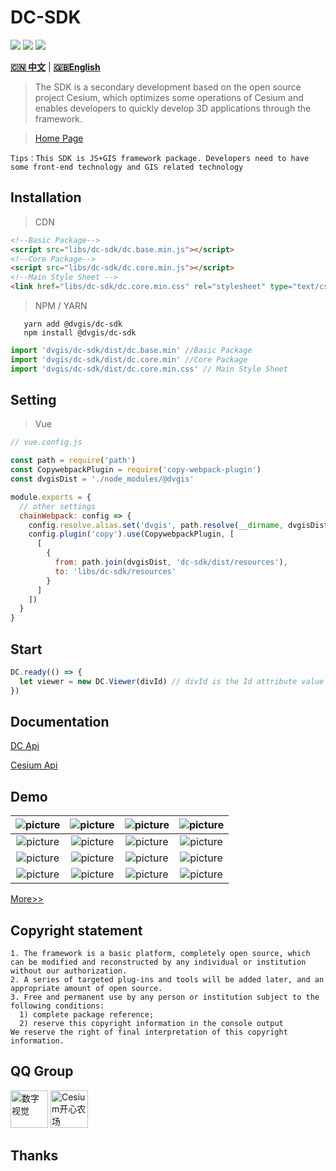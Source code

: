 # DC-SDK

<p>
<img src="https://img.shields.io/badge/license-Apache%202-blue"/>
<img src="https://img.shields.io/github/package-json/v/Digital-Visual/dc-sdk?color=orange&logo=github" />
<img src="https://img.shields.io/npm/dw/@dvgis/dc-sdk?logo=npm"/>
</p>

[**🇨🇳 中文**](./README_zh.md) | [**🇬🇧English**](./README.md)

> The SDK is a secondary development based on the open source project Cesium, which optimizes some operations of Cesium and enables developers to quickly develop 3D applications through the framework.

> [Home Page](http://dc.dvgis.cn)

```warningH
Tips：This SDK is JS+GIS framework package. Developers need to have some front-end technology and GIS related technology
```

## Installation

> CDN

```html
<!--Basic Package-->
<script src="libs/dc-sdk/dc.base.min.js"></script>
<!--Core Package-->
<script src="libs/dc-sdk/dc.core.min.js"></script>
<!--Main Style Sheet -->
<link href="libs/dc-sdk/dc.core.min.css" rel="stylesheet" type="text/css" />
```

> NPM / YARN

```shell
   yarn add @dvgis/dc-sdk
   npm install @dvgis/dc-sdk
```

```js
import 'dvgis/dc-sdk/dist/dc.base.min' //Basic Package
import 'dvgis/dc-sdk/dist/dc.core.min' //Core Package
import 'dvgis/dc-sdk/dist/dc.core.min.css' // Main Style Sheet
```

## Setting

> Vue

```js
// vue.config.js

const path = require('path')
const CopywebpackPlugin = require('copy-webpack-plugin')
const dvgisDist = './node_modules/@dvgis'

module.exports = {
  // other settings
  chainWebpack: config => {
    config.resolve.alias.set('dvgis', path.resolve(__dirname, dvgisDist))
    config.plugin('copy').use(CopywebpackPlugin, [
      [
        {
          from: path.join(dvgisDist, 'dc-sdk/dist/resources'),
          to: 'libs/dc-sdk/resources'
        }
      ]
    ])
  }
}
```

## Start

```js
DC.ready(() => {
  let viewer = new DC.Viewer(divId) // divId is the Id attribute value of a div node. If it is not passed in, the 3D scene cannot be initialized
})
```

## Documentation

[DC Api](https://resource.dvgis.cn/dc-api)

[Cesium Api](https://cesium.com/docs/cesiumjs-ref-doc/)

## Demo

|  ![picture](http://dc.dvgis.cn/examples/images/info/start.png) | ![picture](http://dc.dvgis.cn/examples/images/info/coord.png) | ![picture](http://dc.dvgis.cn/examples/images/baselayer/tencent.png) | ![picture](http://dc.dvgis.cn/examples/images/baselayer/tdt.png) |
|  :-----------------------------------------------------------: | :-----------------------------------------------------------: | :------------------------------------------------------------------: | :--------------------------------------------------------------: |
|  ![picture](http://dc.dvgis.cn/examples/images/baselayer/amap.png) | ![picture](http://dc.dvgis.cn/examples/images/baselayer/baidu.png) | ![picture](http://dc.dvgis.cn/examples/images/layer/vector.png)  |  ![picture](http://dc.dvgis.cn/examples/images/layer/cluster.png)      |
|  ![picture](http://dc.dvgis.cn/examples/images/layer/geojson.png) | ![picture](http://dc.dvgis.cn/examples/images/layer/tileset.png) | ![picture](http://dc.dvgis.cn/examples/images/layer/html.png) |   ![picture](http://dc.dvgis.cn/examples/images/overlay/point_icon.png)   |
|  ![picture](http://dc.dvgis.cn/examples/images/overlay/point_base.png) | ![picture](http://dc.dvgis.cn/examples/images/overlay/circle.png) | ![picture](http://dc.dvgis.cn/examples/images/overlay/polyline_material.png) | ![picture](http://dc.dvgis.cn/examples/images/overlay/polygon_height.png) |

[More>>](http://dc.dvgis.cn/#/examples)

## Copyright statement

```warning
1. The framework is a basic platform, completely open source, which can be modified and reconstructed by any individual or institution without our authorization.
2. A series of targeted plug-ins and tools will be added later, and an appropriate amount of open source.
3. Free and permanent use by any person or institution subject to the following conditions:
  1) complete package reference;
  2) reserve this copyright information in the console output
We reserve the right of final interpretation of this copyright information.
```

## QQ Group

<p>

<img src="http://dc.dvgis.cn/examples/images/base/q1.png"  style="width:60px;height:60px" title="数字视觉"/>

<img src="http://dc.dvgis.cn/examples/images/base/q2.png" style="width:60px;height:60px" title="Cesium开心农场"/>

</p>

## Thanks

